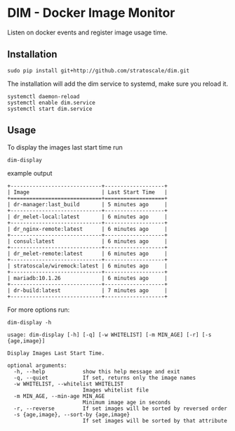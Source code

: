 # DIM - Docker Image Monitor

Listen on docker events and register image usage time.

## Installation
```
sudo pip install git+http://github.com/stratoscale/dim.git
```
The installation will add the dim service to systemd, make sure you reload it.
```
systemctl daemon-reload
systemctl enable dim.service
systemctl start dim.service
```

## Usage

To display the images last start time run
```
dim-display
``` 
example output

```
+-----------------------------+-------------------+
| Image                       | Last Start Time   |
+=============================+===================+
| dr-manager:last_build       | 5 minutes ago     |
+-----------------------------+-------------------+
| dr_melet-local:latest       | 6 minutes ago     |
+-----------------------------+-------------------+
| dr_nginx-remote:latest      | 6 minutes ago     |
+-----------------------------+-------------------+
| consul:latest               | 6 minutes ago     |
+-----------------------------+-------------------+
| dr_melet-remote:latest      | 6 minutes ago     |
+-----------------------------+-------------------+
| stratoscale/wiremock:latest | 6 minutes ago     |
+-----------------------------+-------------------+
| mariadb:10.1.26             | 6 minutes ago     |
+-----------------------------+-------------------+
| dr-build:latest             | 7 minutes ago     |
+-----------------------------+-------------------+
```

For more options run:
```
dim-display -h
``` 

```
usage: dim-display [-h] [-q] [-w WHITELIST] [-m MIN_AGE] [-r] [-s {age,image}]

Display Images Last Start Time.

optional arguments:
  -h, --help            show this help message and exit
  -q, --quiet           If set, returns only the image names
  -w WHITELIST, --whitelist WHITELIST
                        Images whitelist file
  -m MIN_AGE, --min-age MIN_AGE
                        Minimum image age in seconds
  -r, --reverse         If set images will be sorted by reversed order
  -s {age,image}, --sort-by {age,image}
                        If set images will be sorted by that attribute

```
